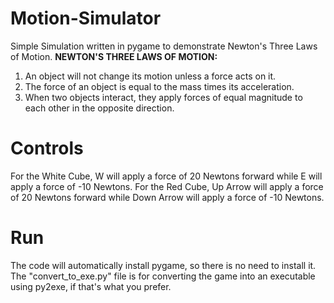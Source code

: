 # Motion-Simulator
Simple Simulation written in pygame to demonstrate Newton's Three Laws of Motion.
**NEWTON'S THREE LAWS OF MOTION:**
  1. An object will not change its motion unless a force acts on it.
  2. The force of an object is equal to the mass times its acceleration.
  3. When two objects interact, they apply forces of equal magnitude to each other in the opposite direction.
# Controls
For the White Cube, W will apply a force of 20 Newtons forward while E will apply a force of -10 Newtons. 
For the Red Cube, Up Arrow will apply a force of 20 Newtons forward while Down Arrow will apply a force of -10 Newtons. 

# Run
The code will automatically install pygame, so there is no need to install it.
The "convert_to_exe.py" file is for converting the game into an executable using py2exe, if that's what you prefer.
